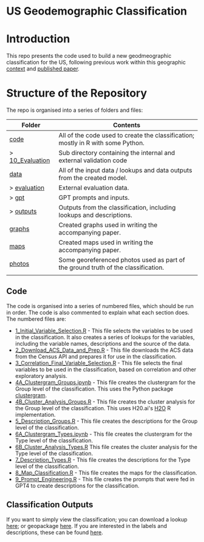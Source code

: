 # US Geodemographic Classification

# Introduction

This repo presents the code used to build a new geodmeographic classification for the US, following previous work within this geographic [context](https://github.com/geoss/acs_demographic_clusters/) and [published paper](https://doi.org/10.1080/00045608.2015.1052335).

# Structure of the Repository

The repo is organised into a series of folders and files:

| Folder          | Contents                                                                         |
|-----------------|----------------------------------------------------------------------------------|
| [code](/code/)          | All of the code used to create the classification; mostly in R with some Python. |
| > [10_Evaluation](/code/10_Evaluation) | Sub directory containing the internal and external validation code               |
| [data](/data/)            | All of the input data / lookups and data outputs from the created model.         |
| > [evaluation](/data/evaluation/)    | External evaluation data.                                                        |
| > [gpt](/data/gpt/)           | GPT prompts and inputs.                                                          |
| > [outputs](/data/outputs)       | Outputs from the classification, including lookups and descriptions.             |
| [graphs](graphs)          | Created graphs used in writing the accompanying paper.                           |
| [maps](maps)            | Created maps used in writing the accompanying paper.                             |
| [photos](photos)          | Some georeferenced photos used as part of the ground truth of the classification.|
|                 |                                                                                  |


## Code

The code is organised into a series of numbered files, which should be run in order. The code is also commented to explain what each section does. The numbered files are:

* [1_Initial_Variable_Selection.R](/code/1_Initial_Variable_Selection.R) - This file selects the variables to be used in the classification. It also creates a series of lookups for the variables, including the variable names, descriptions and the source of the data.
* [2_Download_ACS_Data_and_Prep.R](/code/2_Download_ACS_Data_and_Prep.R) - This file downloads the ACS data from the Census API and prepares it for use in the classification.
* [3_Correlation_Final_Variable_Selection.R](/code/3_Correlation_Final_Variable_Selection.R) - This file selects the final variables to be used in the classification, based on correlation and other exploratory analysis.
* [4A_Clustergram_Groups.ipynb](/code/4A_Clustergram_Groups.ipynb) - This file creates the clustergram for the Group level of the classification. This uses the Python package [clustergram](https://github.com/martinfleis/clustergram).
* [4B_Cluster_Analysis_Groups.R](/code/4B_Cluster_Analysis_Groups.R) - This file creates the cluster analysis for the Group level of the classification. This uses H20.ai's [H2O](https://www.h2o.ai/) R implementation.
* [5_Description_Groups.R](code/5_Description_Groups.R) - This file creates the descriptions for the Group level of the classification.
* [6A_Clustergram_Types.ipynb](/code/6A_Clustergram_Types.ipynb) - This file creates the clustergram for the Type level of the classification.
* [6B_Cluster_Analysis_Types.R](/code/6B_Cluster_Analysis_Types.R) This file creates the cluster analysis for the Type level of the classification.
* [7_Description_Types.R](/code/7_Description_Types.R) - This file creates the descriptions for the Type level of the classification.
* [8_Map_Classification.R](/code/8_Map_Classification.R) - This file creates the maps for the classification.
* [9_Prompt_Engineering.R](/code/9_Prompt_Engineering.R) - This file creates the prompts that were fed in GPT4 to create descriptions for the classification.

## Classification Outputs

If you want to simply view the classification; you can download a lookup [here](/data/outputs/lookup.csv); or geopackage [here](https://pcwww.liv.ac.uk/~ucfnale/us_geodemographic_lfs/BG_SF.gpkg). If you are interested in the labels and descriptions, these can be found [here](/data/outputs/Names_Descriptions_Groups_Types.pdf).